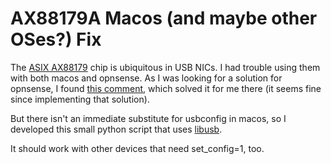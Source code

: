 # AX88179A Macos (and maybe other OSes?) Fix

The [ASIX AX88179](https://www.asix.com.tw/en/product/USBEthernet/Super-Speed_USB_Ethernet/AX88179) chip is ubiquitous in USB NICs. I had trouble using them with both macos and opnsense. As I was looking for a solution for opnsense, I found [this comment](https://forum.opnsense.org/index.php?msg=174987), which solved it for me there (it seems fine since implementing that solution).

But there isn't an immediate substitute for usbconfig in macos, so I developed this small python script that uses [libusb](https://pypi.org/project/libusb/).

It should work with other devices that need set_config=1, too.

